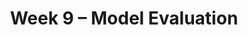 ---
    title: Week 9 – Model Evaluation
    weekNumber: 9
    days:
      - date: 2021-5-23
        events:
          "**LEC 24**{: .label .label-lecture } [Cross-Validation](resources/lectures/lec24/lec24.html)":
          "**Lab 8**{: .label .label-lab } **[Feature Engineering (due 5/23)](https://github.com/dsc-courses/dsc80-2022-sp/blob/main/labs/08-features/lab.ipynb)**":
      - date: 2021-5-25
        events:
          "**LEC 25**{: .label .label-lecture } [Decision Trees, Grid Search, and Multicollinearity](resources/lectures/lec25/lec25.html)":
          "**DIS 8**{: .label .label-disc } **Model Evaluation (due 5/28)**":
      - date: 2021-5-26
        events:
          "**PROJ 4**{: .label .label-proj } **[Language Models 🗣 (due 5/26)](https://github.com/dsc-courses/dsc80-2022-sp/blob/main/projects/04-language_models/project.ipynb)**":
      - date: 2021-5-27
        events:
          "**LEC 26**{: .label .label-lecture } More Examples":
---